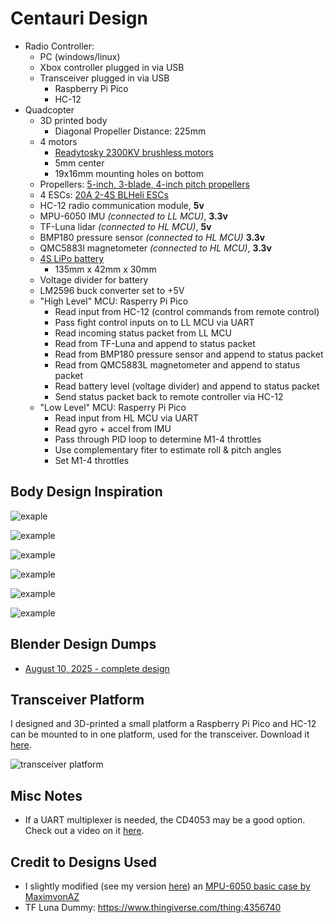 # Centauri Design
- Radio Controller:
    - PC (windows/linux)
    - Xbox controller plugged in via USB
    - Transceiver plugged in via USB
        - Raspberry Pi Pico
        - HC-12
- Quadcopter
    - 3D printed body
        - Diagonal Propeller Distance: 225mm
    - 4 motors
        - [Readytosky 2300KV brushless motors](https://a.co/d/6Pua6ZV)
        - 5mm center
        - 19x16mm mounting holes on bottom
    - Propellers: [5-inch, 3-blade, 4-inch pitch propellers](https://a.co/d/6pNksCt)
    - 4 ESCs: [20A 2-4S BLHeli ESCs](https://a.co/d/6Rvq71s)
    - HC-12 radio communication module, **5v**
    - MPU-6050 IMU *(connected to LL MCU)*, **3.3v**
    - TF-Luna lidar *(connected to HL MCU)*, **5v**
    - BMP180 pressure sensor *(connected to HL MCU)* **3.3v**
    - QMC5883l magnetometer *(connected to HL MCU)*, **3.3v**
    - [4S LiPo battery](https://a.co/d/5QyLvZG)
        - 135mm x 42mm x 30mm
    - Voltage divider for battery
    - LM2596 buck converter set to +5V
    - "High Level" MCU: Rasperry Pi Pico
        - Read input from HC-12 (control commands from remote control)
        - Pass fight control inputs on to LL MCU via UART
        - Read incoming status packet from LL MCU
        - Read from TF-Luna and append to status packet
        - Read from BMP180 pressure sensor and append to status packet
        - Read from QMC5883L magnetometer and append to status packet
        - Read battery level (voltage divider) and append to status packet
        - Send status packet back to remote controller via HC-12
    - "Low Level" MCU: Rasperry Pi Pico
        - Read input from HL MCU via UART
        - Read gyro + accel from IMU
        - Pass through PID loop to determine M1-4 throttles
        - Use complementary fiter to estimate roll & pitch angles
        - Set M1-4 throttles

## Body Design Inspiration
![exaple](https://3dprinting.com/wp-content/uploads/2015/05/hframe-3d-printed-quadcopter.jpg)

![example](https://axelsdiy.brinkeby.se/wp-content/uploads/2017/07/1200_DSC_6927.jpg)

![example](https://kingroon.com/cdn/shop/articles/3D_Printed_Drone.jpg?v=1725266590)

![example](https://www.robots.co.uk/wp-content/uploads/2015/10/drone5.png)

![example](https://fbi.cults3d.com/uploaders/25297494/illustration-file/e9fb86ac-7ee3-4442-9882-9c307f14eb75/Testing.jpg)

![example](https://blog.quadmeup.com/assets/2017/12/3d-printed-racing-drone--1024x590.jpg)

## Blender Design Dumps
- [August 10, 2025 - complete design](https://github.com/TimHanewich/centauri/releases/download/1/design.zip)

## Transceiver Platform
I designed and 3D-printed a small platform a Raspberry Pi Pico and HC-12 can be mounted to in one platform, used for the transceiver. Download it [here](https://github.com/TimHanewich/centauri/releases/download/2/transceiver_platform.stl).

![transceiver platform](https://i.imgur.com/zod1oGl.png)

## Misc Notes
- If a UART multiplexer is needed, the CD4053 may be a good option. Check out a video on it [here](https://youtu.be/Up68IgKUZy4?si=PsPbn5xtIKbIRIJK).

## Credit to Designs Used
- I slightly modified (see my version [here](https://www.thingiverse.com/thing:7112439)) an [MPU-6050 basic case by MaximvonAZ](https://www.thingiverse.com/thing:2800169)
- TF Luna Dummy: https://www.thingiverse.com/thing:4356740